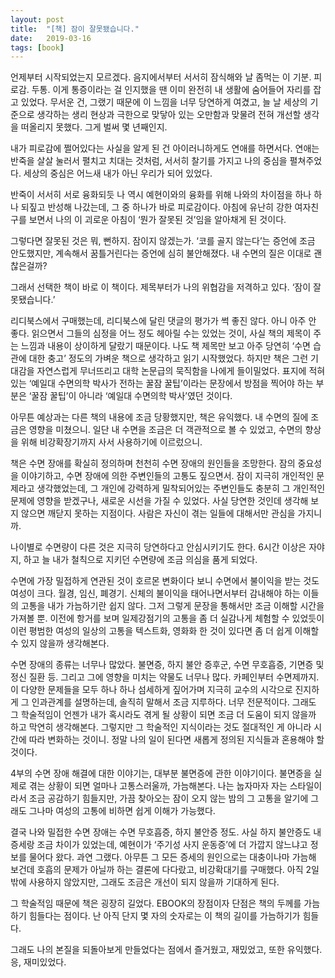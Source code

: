 ```yaml
---
layout: post
title:  "[책] 잠이 잘못됐습니다."
date:   2019-03-16
tags: [book]
---
```


언제부터 시작되었는지 모르겠다. 음지에서부터 서서히 잠식해와 날 좀먹는 이 기분. 피로감. 두통. 이게 통증이라는 걸 인지했을 땐 이미 완전히 내 생활에 숨어들어 자리를 잡고 있었다. 무서운 건, 그랬기 때문에 이 느낌을 너무 당연하게 여겼고, 늘 날 세상의 기준으로 생각하는 생리 현상과 극한으로 맞닿아 있는 오만함과 맞물려 전혀 개선할 생각을 떠올리지 못했다. 그게 벌써 몇 년째인지.

내가 피로감에 쩔어있다는 사실을 알게 된 건 아이러니하게도 연애를 하면서다. 연애는 반죽을 살살 눌러서 펼치고 치대는 것처럼, 서서히 찰기를 가지고 나의 중심을 펼쳐주었다. 세상의 중심은 어느새 내가 아닌 우리가 되어 있었다.

반죽이 서서히 서로 융화되듯 나 역시 예현이와의 융화를 위해 나와의 차이점을 하나 하나 되짚고 반성해 나갔는데, 그 중 하나가 바로 피로감이다. 아침에 유난히 강한 여자친구를 보면서 나의 이 괴로운 아침이 ‘뭔가 잘못된 것’임을 알아채게 된 것이다.

그렇다면 잘못된 것은 뭐, 뻔하지. 잠이지 않겠는가. ‘코를 골지 않는다’는 증언에 조금 안도했지만, 계속해서 꿈틀거린다는 증언에 심히 불안해졌다. 내 수면의 질은 이대로 괜찮은걸까?

그래서 선택한 책이 바로 이 책이다. 제목부터가 나의 위협감을 저격하고 있다. ‘잠이 잘못됐습니다.’

리디북스에서 구매했는데, 리디북스에 달린 댓글의 평가가 썩 좋진 않다. 아니 아주 안 좋다. 읽으면서 그들의 심정을 어느 정도 헤아릴 수는 있었는 것이, 사실 책의 제목이 주는 느낌과 내용이 상이하게 달랐기 때문이다. 나도 책 제목만 보고 아주 당연히 ‘수면 습관에 대한 충고’ 정도의 가벼운 책으로 생각하고 읽기 시작했었다. 하지만 책은 그런 기대감을 자연스럽게 무너뜨리고 대학 논문급의 묵직함을 나에게 들이밀었다. 표지에 적혀 있는 ‘예일대 수면의학 박사가 전하는 꿀잠 꿀팁’이라는 문장에서 방점을 찍어야 하는 부분은 ‘꿀잠 꿀팁’이 아니라 ‘예일대 수면의학 박사’였던 것이다.

아무튼 예상과는 다른 책의 내용에 조금 당황했지만, 책은 유익했다. 내 수면의 질에 조금은 영향을 미쳤으니. 일단 내 수면을 조금은 더 객관적으로 볼 수 있었고, 수면의 향상을 위해 비강확장기까지 사서 사용하기에 이르렀으니.

책은 수면 장애를 확실히 정의하며 천천히 수면 장애의 원인들을 조망한다. 잠의 중요성을 이야기하고, 수면 장애에 의한 주변인들의 고통도 짚으면서. 잠이 지극히 개인적인 문제라고 생각했었는데, 그 개인에 강력하게 밀착되어있는 주변인들도 충분히 그 개인적인 문제에 영향을 받겠구나, 새로운 시선을 가질 수 있었다. 사실 당연한 것인데 생각해 보지 않으면 깨닫지 못하는 지점이다. 사람은 자신이 겪는 일들에 대해서만 관심을 가지니까.

나이별로 수면량이 다른 것은 지극히 당연하다고 안심시키기도 한다. 6시간 이상은 자야지, 하고 늘 내가 철칙으로 지키던 수면량에 조금 의심을 품게 되었다.

수면에 가장 밀접하게 연관된 것이 호르몬 변화이다 보니 수면에서 불이익을 받는 것도 여성이 크다. 월경, 임신, 폐경기. 신체의 불이익을 태어나면서부터 감내해야 하는 이들의 고통을 내가 가늠하기란 쉽지 않다. 그저 그렇게 문장을 통해서만 조금 이해할 시간을 가져볼 뿐. 이전에 항거를 보며 일제강점기의 고통을 좀 더 실감나게 체험할 수 있었듯이 이런 평범한 여성의 일상의 고통을 텍스트화, 영화화 한 것이 있다면 좀 더 쉽게 이해할 수 있지 않을까 생각해본다.

수면 장애의 종류는 너무나 많았다. 불면증, 하지 불안 증후군, 수면 무호흡증, 기면증 및 정신 질환 등. 그리고 그에 영향을 미치는 약물도 너무나 많다. 카페인부터 수면제까지. 이 다양한 문제들을 모두 하나 하나 섬세하게 짚어가며 지극히 교수의 시각으로 진지하게 그 인과관계를 설명하는데, 솔직히 말해서 조금 지루하다. 너무 전문적이다. 그래도 그 학술적임이 언젠가 내가 혹시라도 겪게 될 상황이 되면 조금 더 도움이 되지 않을까 하고 막연히 생각해본다. 그렇지만 그 학술적인 지식이라는 것도 절대적인 게 아니라 시간에 따라 변화하는 것이니. 정말 나의 일이 된다면 새롭게 정의된 지식들과 혼용해야 할 것이다.

4부의 수면 장애 해결에 대한 이야기는, 대부분 불면증에 관한 이야기이다. 불면증을 실제로 겪는 상황이 되면 얼마나 고통스러울까, 가늠해본다. 나는 눕자마자 자는 스타일이라서 조금 공감하기 힘들지만, 가끔 찾아오는 잠이 오지 않는 밤의 그 고통을 알기에 그래도 그나마 여성의 고통에 비하면 쉽게 이해가 가능했다.

결국 나와 밀접한 수면 장애는 수면 무호흡증, 하지 불안증 정도. 사실 하지 불안증도 내 증세랑 조금 차이가 있었는데, 예현이가 ‘주기성 사지 운동증’에 더 가깝지 않느냐고 정보를 물어다 왔다. 과연 그랬다. 아무튼 그 모든 증세의 원인으로는 대충이나마 가늠해 보건데 호흡의 문제가 아닐까 하는 결론에 다다랐고, 비강확대기를 구매했다. 아직 2일밖에 사용하지 않았지만, 그래도 조금은 개선이 되지 않을까 기대하게 된다.

그 학술적임 때문에 책은 굉장히 길었다. EBOOK의 장점이자 단점은 책의 두께를 가늠하기 힘들다는 점이다. 난 아직 단지 몇 자의 숫자로는 이 책의 길이를 가늠하기가 힘들다.

그래도 나의 본질을 되돌아보게 만들었다는 점에서 즐거웠고, 재밌었고, 또한 유익했다. 응, 재미있었다.
